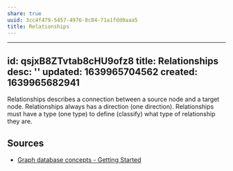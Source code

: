```yaml
---
share: true
uuid: 3cc4f479-5457-4976-8c84-71a1fdd0aaa5
title: Relationships
---
```

---
id: qsjxB8ZTvtab8cHU9ofz8
title: Relationships
desc: ''
updated: 1639965704562
created: 1639965682941
---

Relationships describes a connection between a source node and a target node.
Relationships always has a direction (one direction).
Relationships must have a type (one type) to define (classify) what type of relationship they are.

## Sources

* [Graph database concepts - Getting Started](https://neo4j.com/docs/getting-started/current/graphdb-concepts/)
